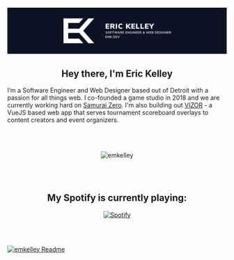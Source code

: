 [![Eric Kelley - Header Banner](https://github.com/emkelley/emkelley/raw/master/assets/banner.svg)](https://emk.dev)

<h2 align="center">Hey there, I'm Eric Kelley</h1>

I’m a Software Engineer and Web Designer based out of Detroit with a passion for all things web. I co-founded a game studio in 2018 and we are currently working hard on [Samurai Zero](https://samuraizero.com). I'm also building out [VIZOR](https://usevizor.com/) - a VueJS based web app that serves tournament scoreboard overlays to content creators and event organizers. 

<br />
<br />


<center>

<p align="center"><img align="center" src="https://github-readme-stats.vercel.app/api/top-langs/?username=emkelley&layout=compact&hide=html" alt="emkelley" /></p>
 <br ><br >
<h2>My Spotify is currently playing: </h2>

  [![Spotify](https://ek-spotify-now-playing-api.vercel.app/api/spotify-playing)](https://www.last.fm/user/emkelley)


<br /><br />


[website]: https://emk.dev
[twitter]: https://twitter.com/0NEGUYY
[youtube]: https://youtube.com/mrguy3131
[linkedin]: https://linkedin.com/in/ericmkelley
</center>

[![emkelley Readme](https://github.com/emkelley/emkelley/actions/workflows/profile-readme-stats.yml/badge.svg)](https://github.com/emkelley/emkelley/actions/workflows/profile-readme-stats.yml)
